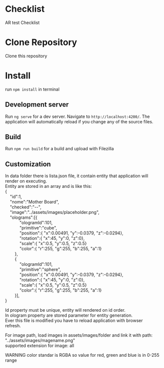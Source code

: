 # Checklist

AR test Checklist
# Clone Repository

Clone this repository       
# Install

run `npm install` in terminal

## Development server

Run `ng serve` for a dev server. Navigate to `http://localhost:4200/`. The application will automatically reload if you change any of the source files.
## Build 

Run `npm run build` for a build and upload with Filezilla

## Customization 

In data folder there is lista.json file, it contain entity that application will render on executing.       
Entity are stored in an array and is like this:         
{       
&nbsp;&nbsp;&nbsp;&nbsp;"id":1,         
&nbsp;&nbsp;&nbsp;&nbsp;"nome":"Mother Board",      
&nbsp;&nbsp;&nbsp;&nbsp;"checked":"--",     
&nbsp;&nbsp;&nbsp;&nbsp;"image":"../assets/images/placeholder.png",        
&nbsp;&nbsp;&nbsp;&nbsp;"olograms":[{    
&nbsp;&nbsp;&nbsp;&nbsp;&nbsp;&nbsp;&nbsp;&nbsp;&nbsp;&nbsp;&nbsp;&nbsp;"ologramId":101,        
&nbsp;&nbsp;&nbsp;&nbsp;&nbsp;&nbsp;&nbsp;&nbsp;&nbsp;&nbsp;&nbsp;&nbsp;"primitive":"cube",     
&nbsp;&nbsp;&nbsp;&nbsp;&nbsp;&nbsp;&nbsp;&nbsp;&nbsp;&nbsp;&nbsp;&nbsp;"position":{ "x":0.00491, "y":-0.0379, "z":-0.0294},        
&nbsp;&nbsp;&nbsp;&nbsp;&nbsp;&nbsp;&nbsp;&nbsp;&nbsp;&nbsp;&nbsp;&nbsp;"rotation":{ "x":45, "y":0, "z":0},     
&nbsp;&nbsp;&nbsp;&nbsp;&nbsp;&nbsp;&nbsp;&nbsp;&nbsp;&nbsp;&nbsp;&nbsp;"scale":{ "x":0.5, "y":0.5, "z":0.5}  
&nbsp;&nbsp;&nbsp;&nbsp;&nbsp;&nbsp;&nbsp;&nbsp;&nbsp;&nbsp;&nbsp;&nbsp;"color":{ "r":255, "g":255, "b":255, "a":1}         
&nbsp;&nbsp;&nbsp;&nbsp;&nbsp;&nbsp;&nbsp;&nbsp;},  
&nbsp;&nbsp;&nbsp;&nbsp;&nbsp;&nbsp;&nbsp;&nbsp;{     
&nbsp;&nbsp;&nbsp;&nbsp;&nbsp;&nbsp;&nbsp;&nbsp;&nbsp;&nbsp;&nbsp;&nbsp;"ologramId":101,        
&nbsp;&nbsp;&nbsp;&nbsp;&nbsp;&nbsp;&nbsp;&nbsp;&nbsp;&nbsp;&nbsp;&nbsp;"primitive":"sphere",     
&nbsp;&nbsp;&nbsp;&nbsp;&nbsp;&nbsp;&nbsp;&nbsp;&nbsp;&nbsp;&nbsp;&nbsp;"position":{ "x":0.00491, "y":-0.0379, "z":-0.0294},        
&nbsp;&nbsp;&nbsp;&nbsp;&nbsp;&nbsp;&nbsp;&nbsp;&nbsp;&nbsp;&nbsp;&nbsp;"rotation":{ "x":45, "y":0, "z":0},     
&nbsp;&nbsp;&nbsp;&nbsp;&nbsp;&nbsp;&nbsp;&nbsp;&nbsp;&nbsp;&nbsp;&nbsp;"scale":{ "x":0.5, "y":0.5, "z":0.5}  
&nbsp;&nbsp;&nbsp;&nbsp;&nbsp;&nbsp;&nbsp;&nbsp;&nbsp;&nbsp;&nbsp;&nbsp;"color":{ "r":255, "g":255, "b":255, "a":1}         
&nbsp;&nbsp;&nbsp;&nbsp;&nbsp;&nbsp;&nbsp;&nbsp;}],  
}           
        
                   
Id property must be unique, entity will rendered on id order.       
In ologram property are stored parameter for entity generation.     
Ever this file is modified you have to reload application with browser refresh.

For image path, load images in assets/images/folder and link it with path: "../assets/images/magename.png"      
supported extension for image: all

WARNING
color standar is RGBA so value for red, green and blue is in 0-255 range



